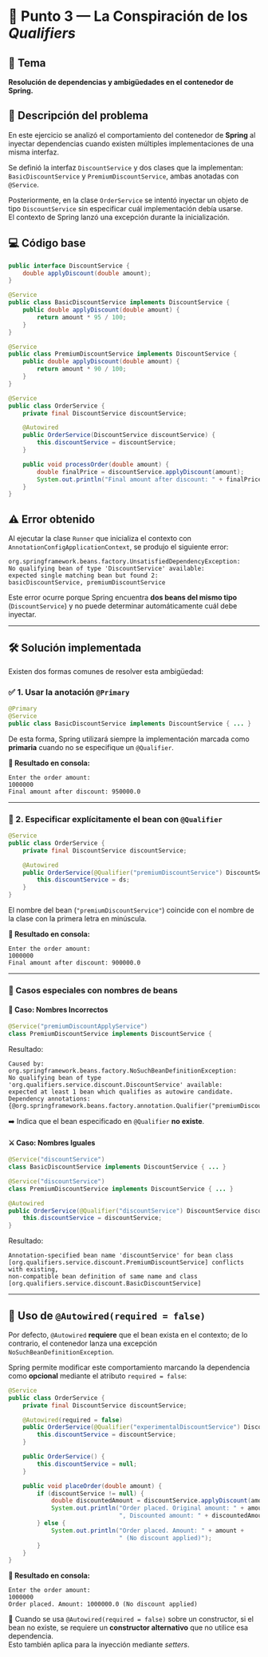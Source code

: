 # 🧩 Punto 3 — La Conspiración de los *Qualifiers*

## 🎯 Tema
**Resolución de dependencias y ambigüedades en el contenedor de Spring.**

## 🧠 Descripción del problema
En este ejercicio se analizó el comportamiento del contenedor de **Spring** al inyectar dependencias cuando existen múltiples implementaciones de una misma interfaz.

Se definió la interfaz `DiscountService` y dos clases que la implementan:  
`BasicDiscountService` y `PremiumDiscountService`, ambas anotadas con `@Service`.

Posteriormente, en la clase `OrderService` se intentó inyectar un objeto de tipo `DiscountService` sin especificar cuál implementación debía usarse.  
El contexto de Spring lanzó una excepción durante la inicialización.

## 💻 Código base
```java
public interface DiscountService {
    double applyDiscount(double amount);
}

@Service
public class BasicDiscountService implements DiscountService {
    public double applyDiscount(double amount) {
        return amount * 95 / 100;
    }
}

@Service
public class PremiumDiscountService implements DiscountService {
    public double applyDiscount(double amount) {
        return amount * 90 / 100;
    }
}

@Service
public class OrderService {
    private final DiscountService discountService;

    @Autowired
    public OrderService(DiscountService discountService) {
        this.discountService = discountService;
    }

    public void processOrder(double amount) {
        double finalPrice = discountService.applyDiscount(amount);
        System.out.println("Final amount after discount: " + finalPrice);
    }
}
```

## ⚠️ Error obtenido
Al ejecutar la clase `Runner` que inicializa el contexto con `AnnotationConfigApplicationContext`, se produjo el siguiente error:

```text
org.springframework.beans.factory.UnsatisfiedDependencyException:
No qualifying bean of type 'DiscountService' available:
expected single matching bean but found 2:
basicDiscountService, premiumDiscountService
```

Este error ocurre porque Spring encuentra **dos beans del mismo tipo** (`DiscountService`) y no puede determinar automáticamente cuál debe inyectar.

---

## 🛠️ Solución implementada

Existen dos formas comunes de resolver esta ambigüedad:

### ✅ 1. Usar la anotación `@Primary`
```java
@Primary
@Service
public class BasicDiscountService implements DiscountService { ... }
```

De esta forma, Spring utilizará siempre la implementación marcada como **primaria** cuando no se especifique un `@Qualifier`.

**🧾 Resultado en consola:**
```text
Enter the order amount:
1000000
Final amount after discount: 950000.0
```

---

### 🎯 2. Especificar explícitamente el bean con `@Qualifier`
```java
@Service
public class OrderService {
    private final DiscountService discountService;

    @Autowired
    public OrderService(@Qualifier("premiumDiscountService") DiscountService ds) {
        this.discountService = ds;
    }
}
```
El nombre del bean (`"premiumDiscountService"`) coincide con el nombre de la clase con la primera letra en minúscula.

**🧾 Resultado en consola:**
```text
Enter the order amount:
1000000
Final amount after discount: 900000.0
```

---

### 🧩 Casos especiales con nombres de beans

#### 🚫 Caso: Nombres Incorrectos
```java
@Service("premiumDiscountApplyService")
class PremiumDiscountService implements DiscountService {
```
Resultado:
```text
Caused by: org.springframework.beans.factory.NoSuchBeanDefinitionException: 
No qualifying bean of type 'org.qualifiers.service.discount.DiscountService' available: 
expected at least 1 bean which qualifies as autowire candidate. 
Dependency annotations: {@org.springframework.beans.factory.annotation.Qualifier("premiumDiscountService")}
```
➡️ Indica que el bean especificado en `@Qualifier` **no existe**.

#### ⚔️ Caso: Nombres Iguales
```java
@Service("discountService")
class BasicDiscountService implements DiscountService { ... }

@Service("discountService")
class PremiumDiscountService implements DiscountService { ... }

@Autowired
public OrderService(@Qualifier("discountService") DiscountService discountService) {
    this.discountService = discountService;
}
```
Resultado:
```text
Annotation-specified bean name 'discountService' for bean class 
[org.qualifiers.service.discount.PremiumDiscountService] conflicts with existing, 
non-compatible bean definition of same name and class 
[org.qualifiers.service.discount.BasicDiscountService]
```

---

## 🧩 Uso de `@Autowired(required = false)`
Por defecto, `@Autowired` **requiere** que el bean exista en el contexto; de lo contrario, el contenedor lanza una excepción `NoSuchBeanDefinitionException`.

Spring permite modificar este comportamiento marcando la dependencia como **opcional** mediante el atributo `required = false`:

```java
@Service
public class OrderService {
    private final DiscountService discountService;

    @Autowired(required = false)
    public OrderService(@Qualifier("experimentalDiscountService") DiscountService discountService) {
        this.discountService = discountService;
    }

    public OrderService() {
        this.discountService = null;
    }

    public void placeOrder(double amount) {
        if (discountService != null) {
            double discountedAmount = discountService.applyDiscount(amount);
            System.out.println("Order placed. Original amount: " + amount + 
                               ", Discounted amount: " + discountedAmount);
        } else {
            System.out.println("Order placed. Amount: " + amount + 
                               " (No discount applied)");
        }
    }
}
```

**🧾 Resultado en consola:**
```text
Enter the order amount:
1000000
Order placed. Amount: 1000000.0 (No discount applied)
```

🧠 Cuando se usa `@Autowired(required = false)` sobre un constructor, si el bean no existe, se requiere un **constructor alternativo** que no utilice esa dependencia.  
Esto también aplica para la inyección mediante *setters*.
